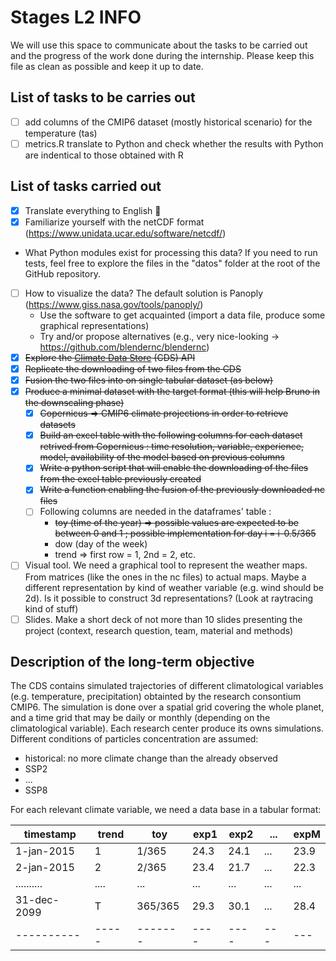 # Stages L2 INFO

We will use this space to communicate about the tasks to be carried out and the progress of the work done during the internship. Please keep this file as clean as possible and keep it up to date.

## List of tasks to be carries out
- [ ] add columns of the CMIP6 dataset (mostly historical scenario) for the temperature (tas)
- [ ] metrics.R translate to Python and check whether the results with Python are indentical to those obtained with R

## List of tasks carried out

- [X] Translate everything to English 🏴
- [X] Familiarize yourself with the netCDF format (https://www.unidata.ucar.edu/software/netcdf/)
- What Python modules exist for processing this data? If you need to run tests, feel free to explore the files in the "datos" folder at the root of the GitHub repository.
- [ ] How to visualize the data? The default solution is Panoply (https://www.giss.nasa.gov/tools/panoply/)
  - Use the software to get acquainted (import a data file, produce some graphical representations)
  - Try and/or propose alternatives (e.g., very nice-looking -> https://github.com/blendernc/blendernc)
- [X] ~~Explore the [Climate Data Store](https://cds.climate.copernicus.eu/#!/home) (CDS) API~~
- [X] ~~Replicate the downloading of two files from the CDS~~
- [X] ~~Fusion the two files into on single tabular dataset (as below)~~
- [X] ~~Produce a minimal dataset with the target format (this will help Bruno in the downscaling phase)~~
  - [X] ~~Copernicus => CMIP6 climate projections in order to retrieve datasets~~
  - [X] ~~Build an excel table with the following columns for each dataset retrived from Copernicus : time resolution, variable, experience, model, availability of the model based on previous columns~~
  - [X] ~~Write a python script that will enable the downloading of the files from the excel table previously created~~
  - [X] ~~Write a function enabling the fusion of the previously downloaded nc files~~
  - [ ] Following columns are needed in the dataframes' table :
    * ~~toy (time of the year) => possible values are expected to be between 0 and 1 ; possible implementation for day i = i-0.5/365~~
    * dow (day of the week)
    * trend => first row = 1, 2nd = 2, etc.
- [ ] Visual tool. We need a graphical tool to represent the weather maps. From matrices (like the ones in the nc files) to actual maps. Maybe a different representation by kind of weather variable (e.g. wind should be 2d). Is it possible to construct 3d representations? (Look at raytracing kind of stuff)  
- [ ] Slides. Make a short deck of not more than 10 slides presenting the project (context, research question, team, material and methods)

## Description of the long-term objective 

The CDS contains simulated trajectories of different climatological variables (e.g. temperature, precipitation) obtainted by the research consontium CMIP6. The simulation is done over a spatial grid covering the whole planet, and a time grid that may be daily or monthly (depending on the climatological variable). Each research center produce its owns simulations. Different conditions of particles concentration are assumed:
- historical: no more climate change than the already observed
- SSP2
- ...
- SSP8

For each relevant climate variable, we need a data base in a tabular format:

timestamp  | trend |  toy    | exp1 | exp2 | ... | expM
---------- | ----- | ------- | ---- |----- | --- | ---
1-jan-2015 |  1    | 1/365   | 24.3 | 24.1 | ... | 23.9
2-jan-2015 |  2    | 2/365   | 23.4 | 21.7 | ... | 22.3
.......... |  .... | ...     | ...  | ...  | ... | ...  
31-dec-2099|  T    | 365/365 | 29.3 | 30.1 | ... | 28.4
---------- | ----- | ------- | ---- | ---- | --- | ---


